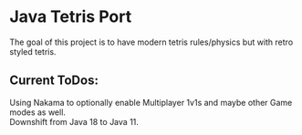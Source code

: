 # Java Tetris Port


The goal of this project is to have modern tetris rules/physics but with retro styled tetris.

## Current ToDos: 

Using Nakama to optionally enable Multiplayer 1v1s and maybe other Game modes as well. <br>
Downshift from Java 18 to Java 11.
